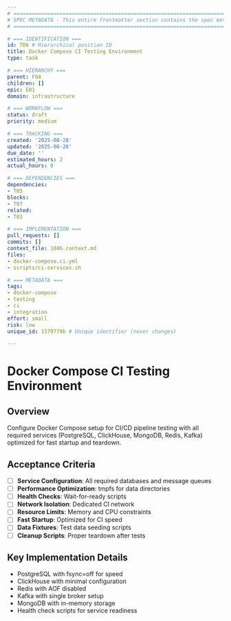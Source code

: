 ```yaml
---
# ============================================================================
# SPEC METADATA - This entire frontmatter section contains the spec metadata
# ============================================================================

# === IDENTIFICATION ===
id: T06 # Hierarchical position ID
title: Docker Compose CI Testing Environment
type: task

# === HIERARCHY ===
parent: F04
children: []
epic: E01
domain: infrastructure

# === WORKFLOW ===
status: draft
priority: medium

# === TRACKING ===
created: '2025-08-28'
updated: '2025-08-28'
due_date: ''
estimated_hours: 2
actual_hours: 0

# === DEPENDENCIES ===
dependencies:
- T05
blocks:
- T07
related:
- T03

# === IMPLEMENTATION ===
pull_requests: []
commits: []
context_file: 1046.context.md
files:
- docker-compose.ci.yml
- scripts/ci-services.sh

# === METADATA ===
tags:
- docker-compose
- testing
- ci
- integration
effort: small
risk: low
unique_id: 1579779b # Unique identifier (never changes)

---
```


# Docker Compose CI Testing Environment

## Overview

Configure Docker Compose setup for CI/CD pipeline testing with all required services (PostgreSQL, ClickHouse, MongoDB, Redis, Kafka) optimized for fast startup and teardown.

## Acceptance Criteria

- [ ] **Service Configuration**: All required databases and message queues
- [ ] **Performance Optimization**: tmpfs for data directories
- [ ] **Health Checks**: Wait-for-ready scripts
- [ ] **Network Isolation**: Dedicated CI network
- [ ] **Resource Limits**: Memory and CPU constraints
- [ ] **Fast Startup**: Optimized for CI speed
- [ ] **Data Fixtures**: Test data seeding scripts
- [ ] **Cleanup Scripts**: Proper teardown after tests

## Key Implementation Details

- PostgreSQL with fsync=off for speed
- ClickHouse with minimal configuration
- Redis with AOF disabled
- Kafka with single broker setup
- MongoDB with in-memory storage
- Health check scripts for service readiness
